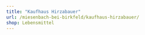 ```yaml
---
title: "Kaufhaus Hirzabauer"
url: /miesenbach-bei-birkfeld/kaufhaus-hirzabauer/
shop: Lebensmittel
---
```

